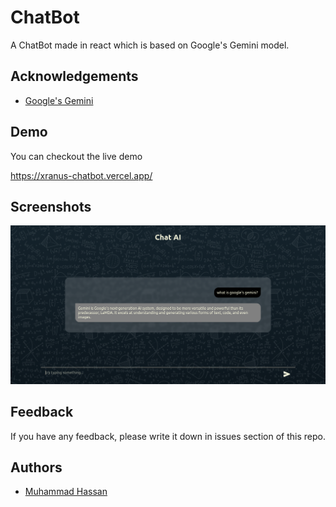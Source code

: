 
# ChatBot

A ChatBot made in react which is based on Google's
Gemini model.


## Acknowledgements

 - [Google's Gemini](https://ai.google.dev/)



## Demo

You can checkout the live demo



https://xranus-chatbot.vercel.app/
## Screenshots

![App Screenshot](https://github.com/Xranus/chatBot/blob/main/thumbnail.png?raw=true)


## Feedback

If you have any feedback, please write it down in issues section of this repo.


## Authors

- [Muhammad Hassan](https://github.com/Xranus)

